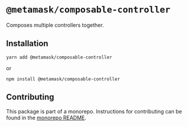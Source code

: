 # `@metamask/composable-controller`

Composes multiple controllers together.

## Installation

`yarn add @metamask/composable-controller`

or

`npm install @metamask/composable-controller`

## Contributing

This package is part of a monorepo. Instructions for contributing can be found in the [monorepo README](../../#readme).
